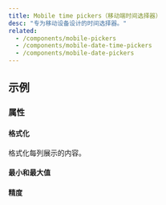 ```yaml
---
title: Mobile time pickers（移动端时间选择器）
desc: "专为移动设备设计的时间选择器。"
related:
  - /components/mobile-pickers
  - /components/mobile-date-time-pickers
  - /components/mobile-date-pickers
---
```


## 示例

### 属性

#### 格式化

格式化每列展示的内容。

<masa-example file="Examples.mobile_time_pickers.Formatter"></masa-example>

#### 最小和最大值

<masa-example file="Examples.mobile_time_pickers.MinMax"></masa-example>

#### 精度

<masa-example file="Examples.mobile_time_pickers.Precision"></masa-example>